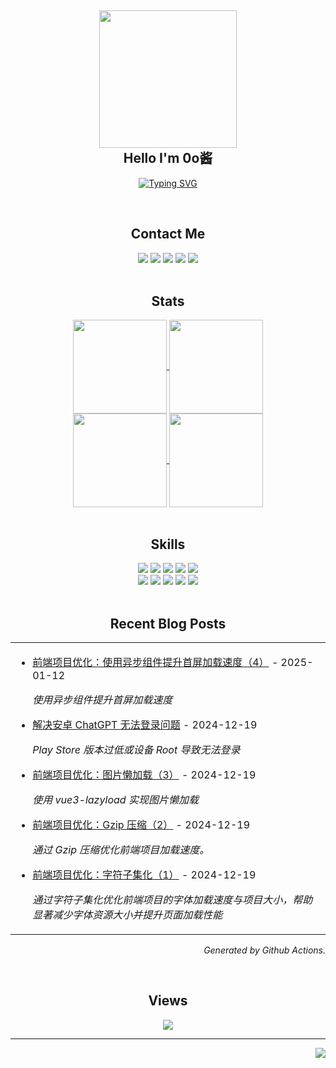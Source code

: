 <h2 align="center">
    <a href="#">
        <img src="./avatar.svg" width="220" />
        <br/>
    </a>
    Hello I'm 0o酱
</h2>

<p align="center">
    <a href="https://blog.im0o.top/">
        <img src="https://readme-typing-svg.demolab.com?font=ZCOOL+KuaiLe&pause=1000&color=F47F2C&center=true&vCenter=true&width=500&lines=%E5%85%89%E9%98%B4%E5%A6%82%E6%A2%A6%EF%BC%8C%E6%98%A8%E6%97%A5%E9%9A%8F%E9%A3%8E;Time+passes+like+a+dream%2C;yesterday+fades+away." alt="Typing SVG" />
    </a>
</p>

<br />
<div align="center">
    <h2>Contact Me</h2>
    <a href="https://github.com/jz0ojiang"><img src="https://img.shields.io/badge/-@jz0ojiang-%23181717?style=flat-square&logo=github" /></a>
    <a href="https://t.me/jz0ojiang"><img src="https://img.shields.io/badge/-@jz0ojiang-%23181717?style=flat-square&logo=telegram" /></a>
    <a href="https://x.com/@jz0ojiang"><img src="https://img.shields.io/badge/-@Jz0ojiang-%23181717?style=flat-square&logo=x" /></a>
    <a href="mailto:hi@im0o.top"><img src="https://img.shields.io/badge/hi@im0o.top-%23181717?style=flat-square&logo=mail.ru" /></a>
    <a href="https://im0o.top"><img src="https://img.shields.io/website?color=181717&label=Site&style=flat-square&up_message=im0o.top&url=https%3A%2F%2Fim0o.top" /></a>
</div>

<br />
<div align="center">
<h2>Stats</h2>
<a href="#">
<picture>
    <source 
    srcset="https://github-readme-activity-graph.vercel.app/graph?username=jz0ojiang&theme=github-dark&custom_title=My%20Activity%20Graph&hide_border=true&bg_color=0D1117"
    media="(prefers-color-scheme: dark)"
    />
    <source
    srcset="https://github-readme-activity-graph.vercel.app/graph?username=jz0ojiang&theme=github-light&custom_title=My%20Activity%20Graph&hide_border=true"
    media="(prefers-color-scheme: light), (prefers-color-scheme: no-preference)"
    />
    <img src="https://github-readme-activity-graph.vercel.app/graph?username=jz0ojiang&theme=github-light" align="center" height="150em" />
</picture>
</a>
<a href="#">
<picture>
    <source srcset="https://readmestats-jz0ojiang.vercel.app/api/top-langs/?username=jz0ojiang&langs_count=8&hide=html%2Ccss%2Cjavascript&layout=compact&bg_color=0D1117&title_color=fff&text_color=fff&count_private=true&hide_border=true&theme=github-dark&PAT_1" media="(prefers-color-scheme: dark)" />
    <source srcset="https://readmestats-jz0ojiang.vercel.app/api/top-langs/?username=jz0ojiang&langs_count=8&hide=html%2Ccss%2Cjavascript&layout=compact&count_private=true&hide_border=true&PAT_1" media="(prefers-color-scheme: light), (prefers-color-scheme: no-preference)"
    />
    <img align="center" height="150em" src="https://readmestats-jz0ojiang.vercel.app/api/top-langs/?username=jz0ojiang&langs_count=8&hide=html%2Ccss%2Cjavascript&layout=compact&bg_color=0D1117&title_color=fff&text_color=fff&count_private=true&hide_border=true&theme=github-dark&PAT_1" />
</picture>
</a>
<br />
<a href="#">
<picture>
    <source 
    srcset="https://readmestats-jz0ojiang.vercel.app/api?username=jz0ojiang&layout=compact&bg_color=0D1117&title_color=fff&text_color=fff&icon_color=fff&show_icons=true&count_private=true&hide_border=true&theme=github-dark&PAT_1"
    media="(prefers-color-scheme: dark)"
    />
    <source
    srcset="https://readmestats-jz0ojiang.vercel.app/api?username=jz0ojiang&layout=compact&show_icons=true&count_private=true&hide_border=true&PAT_1"
    media="(prefers-color-scheme: light), (prefers-color-scheme: no-preference)"
    />
    <img src="https://readmestats-jz0ojiang.vercel.app/api?username=jz0ojiang&layout=compact&bg_color=0D1117&title_color=fff&text_color=fff&icon_color=fff&show_icons=true&count_private=true&hide_border=true&theme=github-dark&PAT_1" align="center" height="150em" />
</picture>
</a>
<a href="#">
<picture>
    <source 
    srcset="https://github-readme-stats.vercel.app/api/wakatime?username=Jz0ojiang&langs_count=8&bg_color=0D1117&title_color=2C82FF&text_color=FEFFF8&icon_color=fff&count_private=true&hide_border=true&theme=github-dark"
    media="(prefers-color-scheme: dark)"
    />
    <source
    srcset="https://github-readme-stats.vercel.app/api/wakatime?username=Jz0ojiang&langs_count=8&count_private=true&hide_border=true"
    media="(prefers-color-scheme: light), (prefers-color-scheme: no-preference)"
    />
    <img align="center" height="150em" src="https://github-readme-stats.vercel.app/api/wakatime?username=Jz0ojiang&langs_count=8&bg_color=0D1117&title_color=2C82FF&text_color=FEFFF8&icon_color=fff&count_private=true&hide_border=true&theme=github-dark" />
</picture>
</a>
</div>

<br />
<div align="center">
    <h2>Skills</h2>
    <img src="https://img.shields.io/badge/Vue.js-35495E?style=for-the-badge&logo=vuedotjs&logoColor=4FC08D" />
    <img src="https://img.shields.io/badge/Vite-B73BFE?style=for-the-badge&logo=vite&logoColor=FFD62E" />
    <img src="https://img.shields.io/badge/Svelte-4A4A55?style=for-the-badge&logo=svelte&logoColor=FF3E00" />
    <img src="https://img.shields.io/badge/Node.js-339933?style=for-the-badge&logo=nodedotjs&logoColor=white" />
    <img src="https://img.shields.io/badge/Hexo-0E83CD?style=for-the-badge&logo=hexo&logoColor=white" />
    <br />
    <img src="https://img.shields.io/badge/Go-478CBF?style=for-the-badge&logo=Go&logoColor=white" />
    <img src="https://img.shields.io/badge/Python-FFD43B?style=for-the-badge&logo=python&logoColor=blue" />
    <img src="https://img.shields.io/badge/Pug-E3C29B?style=for-the-badge&logo=pug&logoColor=black" />
    <img src="https://img.shields.io/badge/Nim-FF4500?style=for-the-badge&logo=nim&logoColor=black" />
    <img src="https://img.shields.io/badge/TypeScript-007ACC?style=for-the-badge&logo=typescript&logoColor=white" />
</div>

<br />
<div align="center">
<h2>Recent Blog Posts</h2>
<table><tr>
<td align="left">

<!-- latest_posts starts -->
- [前端项目优化：使用异步组件提升首屏加载速度（4）](https://blog.im0o.top/posts/6317b38a.html) - 2025-01-12

  *使用异步组件提升首屏加载速度*

- [解决安卓 ChatGPT 无法登录问题](https://blog.im0o.top/posts/f1278568.html) - 2024-12-19

  *Play Store 版本过低或设备 Root 导致无法登录*

- [前端项目优化：图片懒加载（3）](https://blog.im0o.top/posts/bf087cd4.html) - 2024-12-19

  *使用 vue3-lazyload 实现图片懒加载*

- [前端项目优化：Gzip 压缩（2）](https://blog.im0o.top/posts/a967f839.html) - 2024-12-19

  *通过 Gzip 压缩优化前端项目加载速度。*

- [前端项目优化：字符子集化（1）](https://blog.im0o.top/posts/e1035436.html) - 2024-12-19

  *通过字符子集化优化前端项目的字体加载速度与项目大小，帮助显著减少字体资源大小并提升页面加载性能*
<!-- latest_posts ends -->

</td>
</tr></table>
<p align="right"><i>Generated by Github Actions.</i></p>
</div>

<br />
<div align="center">
    <h2>Views</h2>
    <img src="https://api.visitorbadge.io/api/visitors?path=https%3A%2F%2Fgithub.com%2Fjz0ojiang&labelColor=%23697689&countColor=%2337d67a" />
</div>

-----

<div align="right">
<img src="https://github.com/jz0ojiang/jz0ojiang/workflows/Build%20README/badge.svg" />
</div>
